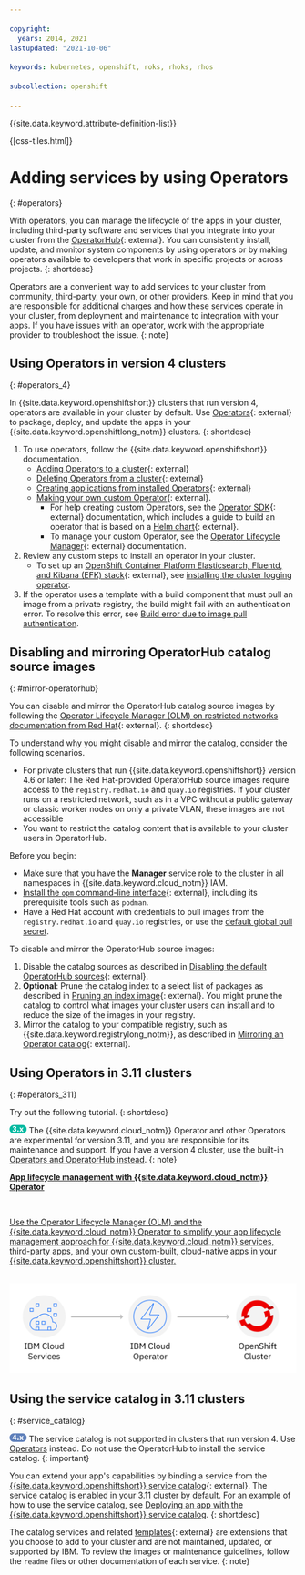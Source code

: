```yaml
---

copyright:
  years: 2014, 2021
lastupdated: "2021-10-06"

keywords: kubernetes, openshift, roks, rhoks, rhos

subcollection: openshift

---
```


{{site.data.keyword.attribute-definition-list}}

  

{[css-tiles.html]}

# Adding services by using Operators
{: #operators}

With operators, you can manage the lifecycle of the apps in your cluster, including third-party software and services that you integrate into your cluster from the [OperatorHub](https://operatorhub.io/){: external}. You can consistently install, update, and monitor system components by using operators or by making operators available to developers that work in specific projects or across projects.
{: shortdesc}

Operators are a convenient way to add services to your cluster from community, third-party, your own, or other providers. Keep in mind that you are responsible for additional charges and how these services operate in your cluster, from deployment and maintenance to integration with your apps. If you have issues with an operator, work with the appropriate provider to troubleshoot the issue.
{: note}

## Using Operators in version 4 clusters
{: #operators_4}

In {{site.data.keyword.openshiftshort}} clusters that run version 4, operators are available in your cluster by default. Use [Operators](https://docs.openshift.com/container-platform/4.7/operators/understanding/olm-what-operators-are.html){: external} to package, deploy, and update the apps in your {{site.data.keyword.openshiftlong_notm}} clusters.
{: shortdesc}

1. To use operators, follow the {{site.data.keyword.openshiftshort}} documentation.
    *   [Adding Operators to a cluster](https://docs.openshift.com/container-platform/4.7/operators/admin/olm-adding-operators-to-cluster.html){: external}
    *   [Deleting Operators from a cluster](https://docs.openshift.com/container-platform/4.7/operators/admin/olm-deleting-operators-from-cluster.html){: external}
    *   [Creating applications from installed Operators](https://docs.openshift.com/container-platform/4.7/operators/user/olm-creating-apps-from-installed-operators.html){: external}
    *   [Making your own custom Operator](https://github.com/operator-framework/community-operators/blob/master/docs/testing-operators.md#testing-operator-deployment-on-openshift){: external}.
        *  For help creating custom Operators, see the [Operator SDK](https://docs.openshift.com/container-platform/4.7/operators/operator_sdk/osdk-getting-started.html){: external} documentation, which includes a guide to build an operator that is based on a [Helm chart](https://docs.openshift.com/container-platform/4.7/operators/operator_sdk/){: external}.
        *  To manage your custom Operator, see the [Operator Lifecycle Manager](http://docs.openshift.com/container-platform/4.7/operators/understanding/olm/olm-understanding-olm.html){: external} documentation.
2. Review any custom steps to install an operator in your cluster.
    *   To set up an [OpenShift Container Platform Elasticsearch, Fluentd, and Kibana (EFK) stack](https://docs.openshift.com/container-platform/4.7/logging/cluster-logging.html){: external}, see [installing the cluster logging operator](/docs/openshift?topic=openshift-health#oc_logging_operator).
3. If the operator uses a template with a build component that must pull an image from a private registry, the build might fail with an authentication error. To resolve this error, see [Build error due to image pull authentication](/docs/openshift?topic=openshift-ts-app-build-img-pull).



## Disabling and mirroring OperatorHub catalog source images
{: #mirror-operatorhub}

You can disable and mirror the OperatorHub catalog source images by following the [Operator Lifecycle Manager (OLM) on restricted networks documentation from Red Hat](https://docs.openshift.com/container-platform/4.6/operators/admin/olm-restricted-networks.html){: external}. 
{: shortdesc}

To understand why you might disable and mirror the catalog, consider the following scenarios.
* For private clusters that run {{site.data.keyword.openshiftshort}} version 4.6 or later: The Red Hat-provided OperatorHub source images require access to the `registry.redhat.io` and `quay.io` registries. If your cluster runs on a restricted network, such as in a VPC without a public gateway or classic worker nodes on only a private VLAN, these images are not accessible
* You want to restrict the catalog content that is available to your cluster users in OperatorHub.

Before you begin:
* Make sure that you have the **Manager** service role to the cluster in all namespaces in {{site.data.keyword.cloud_notm}} IAM.
* [Install the `opm` command-line interface](https://docs.openshift.com/container-platform/4.6/cli_reference/opm-cli.html#opm-cli){: external}, including its prerequisite tools such as `podman`.
* Have a Red Hat account with credentials to pull images from the `registry.redhat.io` and `quay.io` registries, or use the [default global pull secret](/docs/openshift?topic=openshift-registry#cluster_global_pull_secret).

To disable and mirror the OperatorHub source images:
1. Disable the catalog sources as described in [Disabling the default OperatorHub sources](https://docs.openshift.com/container-platform/4.6/operators/admin/olm-restricted-networks.html#olm-restricted-networks-operatorhub_olm-restricted-networks){: external}.
2. **Optional**: Prune the catalog index to a select list of packages as described in [Pruning an index image](https://docs.openshift.com/container-platform/4.6/operators/admin/olm-restricted-networks.html#olm-pruning-index-image_olm-restricted-networks){: external}. You might prune the catalog to control what images your cluster users can install and to reduce the size of the images in your registry.
3. Mirror the catalog to your compatible registry, such as {{site.data.keyword.registrylong_notm}}, as described in [Mirroring an Operator catalog](https://docs.openshift.com/container-platform/4.6/operators/admin/olm-restricted-networks.html#olm-mirror-catalog_olm-restricted-networks){: external}.



## Using Operators in 3.11 clusters
{: #operators_311}

Try out the following tutorial.
{: shortdesc}

<img src="images/icon-version-311.png" alt="Version 3.11 icon" width="30" style="width:30px; border-style: none"/> The {{site.data.keyword.cloud_notm}} Operator and other Operators are experimental for version 3.11, and you are responsible for its maintenance and support. If you have a version 4 cluster, use the built-in [Operators and OperatorHub instead](#operators_4).
{: note}

<div class = "solutionBoxContainer">
    <div class = "solutionBox">
    <a href = "https://developer.ibm.com/tutorials/simplify-lifecycle-management-kubernetes-OpenShift-ibm-cloud-operator/">
        <div class = "solutionBoxContent">
                <p><strong>App lifecycle management with {{site.data.keyword.cloud_notm}} Operator</strong></p>
          <div class="solutionBoxDescription">
                <div class="descriptionContainer">
                  </br> <p>Use the Operator Lifecycle Manager (OLM) and the {{site.data.keyword.cloud_notm}} Operator to simplify your app lifecycle management approach for {{site.data.keyword.cloud_notm}} services, third-party apps, and your own custom-built, cloud-native apps in your {{site.data.keyword.openshiftshort}} cluster.</p></br>
                </div>
                <div class="architectureDiagramContainer">
                    <img class="architectureDiagram" src="images/dev_guides_operators.png" alt="IBM Cloud operator flowchart" />
                </div>
            </div>
        </div>
    </a>
    </div>
</div>



## Using the service catalog in 3.11 clusters
{: #service_catalog}

<img src="images/icon-version-43.png" alt="Version 4 icon" width="30" style="width:30px; border-style: none"/> The service catalog is not supported in clusters that run version 4. Use [Operators](#operators_4) instead. Do not use the OperatorHub to install the service catalog.
{: important}

You can extend your app's capabilities by binding a service from the [{{site.data.keyword.openshiftshort}} service catalog](https://docs.openshift.com/container-platform/3.11/architecture/service_catalog/index.html){: external}. The service catalog is enabled in your 3.11 cluster by default. For an example of how to use the service catalog, see [Deploying an app with the {{site.data.keyword.openshiftshort}} service catalog](/docs/openshift?topic=openshift-getting-started#deploy-app).
{: shortdesc}

The catalog services and related [templates](https://docs.openshift.com/container-platform/3.11/dev_guide/templates.html#dev-guide-templates){: external} are extensions that you choose to add to your cluster and are not maintained, updated, or supported by IBM. To review the images or maintenance guidelines, follow the `readme` files or other documentation of each service.
{: note}








